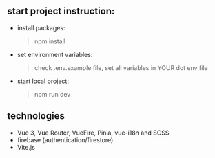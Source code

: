 ## start project instruction:

- install packages:

  > npm install

- set environment variables:

  > check .env.example file, set all variables in YOUR dot env file

- start local project:

  > npm run dev

## technologies

- Vue 3, Vue Router, VueFire, Pinia, vue-i18n and SCSS
- firebase (authentication/firestore)
- Vite.js
